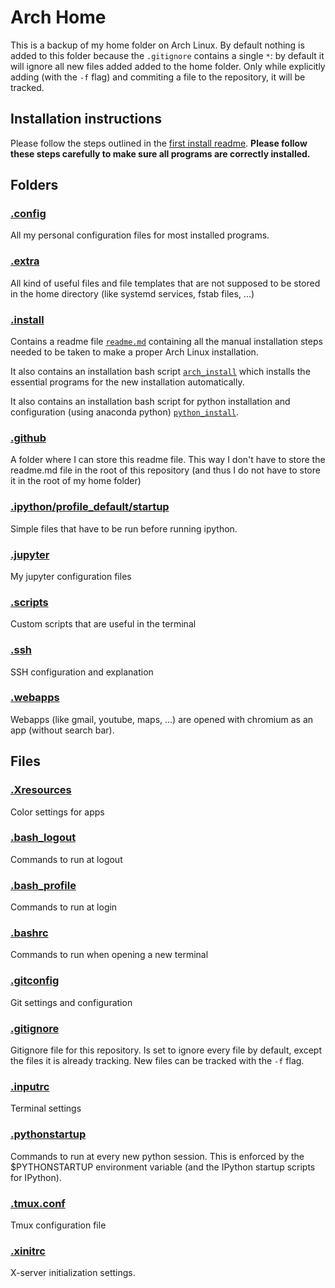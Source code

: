 # Arch Home

This is a backup of my home folder on Arch Linux. By default nothing is added
to this folder because the `.gitignore` contains a single `*`: by default it
will ignore all new files added added to the home folder. Only while explicitly
adding (with the `-f` flag) and commiting a file to the repository, it will be
tracked.

## Installation instructions

Please follow the steps outlined in the [first install readme](../.install/readme.md). **Please follow these steps carefully to make sure all programs are
correctly installed.**

## Folders

### [.config](../.config)

All my personal configuration files for most installed programs.

### [.extra](../.extra)

All kind of useful files and file templates that are not supposed to be stored
in the home directory (like systemd services, fstab files, ...)

### [.install](../.install)

Contains a readme file [`readme.md`](.install/readme.md) containing all
the manual installation steps needed to be taken to make a proper Arch Linux
installation.

It also contains an installation bash script
[`arch_install`](../.install/arch_install) which installs the
essential programs for the new installation automatically.

It also contains an installation bash script for python installation and
configuration (using anaconda python)
[`python_install`](../.install/python_install).

### [.github](../.github)

A folder where I can store this readme file. This way I don't have to store the
readme.md file in the root of this repository (and thus I do not have to store
it in the root of my home folder)

### [.ipython/profile_default/startup](../.ipython/profile_default/startup)

Simple files that have to be run before running ipython.

### [.jupyter](../.jupyter)

My jupyter configuration files

### [.scripts](../.scripts)

Custom scripts that are useful in the terminal

### [.ssh](../.ssh)

SSH configuration and explanation

### [.webapps](../.webapps)

Webapps (like gmail, youtube, maps, ...) are opened with chromium as an app
(without search bar).

## Files

### [.Xresources](../.Xresources)

Color settings for apps

### [.bash_logout](../.bash_logout)

Commands to run at logout

### [.bash_profile](../.bash_profile)

Commands to run at login

### [.bashrc](../.bashrc)

Commands to run when opening a new terminal

### [.gitconfig](../.gitconfig)

Git settings and configuration

### [.gitignore](../.gitignore)

Gitignore file for this repository. Is set to ignore every file by default,
except the files it is already tracking. New files can be tracked with the `-f`
flag.

### [.inputrc](../.inputrc)

Terminal settings

### [.pythonstartup](../.pythonstartup)

Commands to run at every new python session. This is enforced by the
$PYTHONSTARTUP environment variable (and the IPython startup scripts for
IPython).

### [.tmux.conf](../.tmux.conf)

Tmux configuration file

### [.xinitrc](../.xinitrc)

X-server initialization settings.
